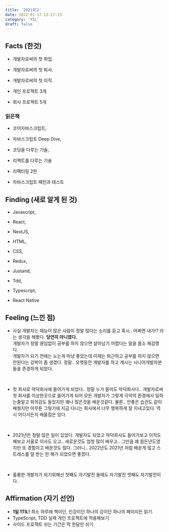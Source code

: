 ```yaml
---
title: '2021회고'
date: 2022-01-17 13:17:13
category: 'YIL'
draft: false
---
```


## Facts (한것)

- 개발자로써의 첫 취업.

- 개발자로써의 첫 퇴사.

- 개발자로써의 첫 이직.

- 개인 프로젝트 3개

- 회사 프로젝트 5개

### 읽은책

- 코어자바스크립트,

- 자바스크립트 Deep Dive,

- 코딩을 다루는 기술,

- 리액트를 다루는 기술

- 리팩터링 2판

- 자바스크립트 패턴과 테스트

## Finding (새로 알게 된 것)

- Javascript,

- React,

- NextJS,

- HTML,

- CSS,

- Redux,

- Justand,

- Tdd,

- Typescript,

- React Native

## Feeling (느낀 점)

- 사실 개발자는 재능이 많은 사람이 정말 많다는 소리를 듣고 혹시.. 어쩌면 내가!? 라는 생각을 해봤다. <strong>당연히 아니였다.</strong>  
개발자가 정말 끊임없이 공부를 하지 않으면 살아남기 어렵다는 말을 몸소 체감했다.  
개발자가 되기 전에는 노는게 마냥 좋았는데 이제는 퇴근하고 공부를 하지 않으면 안된다는 강박이 좀 생겼다. 정말.. 오랫동안 개발자를 하고 계시는 시니어개발자분들을 존경하게 되었다.


<br />

- 첫 회사로 악덕회사에 들어가게 되었다.. 정말 누가 들어도 악덕회사다.. 개발자로써 첫 회사를 이상한곳으로 들어가게 되어 모든 개발자가 그렇게 극악의 환경에서 일하는줄알고 회의감도 들었지만 꽤나 많은것을 배운것같다. 물론.. 안좋은 습관도 같이 배웠지만 아무튼 그렇기에 지금 다니는 회사에서 너무 행복하게 잘 지내고있다. 역시 어디서든지 배울점은 있다.


<br />

- 2021년은 정말 많은 일이 있었다. 개발자도 되었고 악덕회사도 들어가보고 이직도 해보고 서울로 이사도 오고.. 새로운것도 엄청 많이 배우고.. 그만큼 꽤 힘든년도였지만 또 경험이고 배운것도 많다. 그러니.. 2022년도 2021년 처럼 배운게 많고 스트레스를 덜 받는 한 해가 되었으면 좋겠다.

<br />

- 훌륭한 개발자가 되기위해선 첫째도 자기발전 둘때도 자기발전 셋째도 자기발전이다.

## Affirmation (자기 선언)

- **1일 1TIL!** 최소 하루에 책이던, 인강이던 하나의 강이던 하나의 페이지든 읽기.  
- TypeScript, TDD 실제 개인 프로젝트에 적용해보기
- 사이드 프로젝트 쉬는 기간은 딱 한달만 쉬기